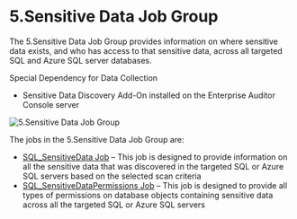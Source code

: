 # 5.Sensitive Data Job Group

The 5.Sensitive Data Job Group provides information on where sensitive data exists, and who has
access to that sensitive data, across all targeted SQL and Azure SQL server databases.

Special Dependency for Data Collection

- Sensitive Data Discovery Add-On installed on the Enterprise Auditor Console server

![5.Sensitive Data Job Group](/img/versioned_docs/accessanalyzer_11.6/accessanalyzer/solutions/databases/sql/sensitivedata/sqljobgroup46.webp)

The jobs in the 5.Sensitive Data Job Group are:

- [SQL_SensitiveData Job](/docs/accessanalyzer/11.6/accessanalyzer/solutions/databases/sql/sensitivedata/sql_sensitivedata.md)
  – This job is designed to provide information on all the sensitive data that was discovered in the
  targeted SQL or Azure SQL servers based on the selected scan criteria
- [SQL_SensitiveDataPermissions Job](/docs/accessanalyzer/11.6/accessanalyzer/solutions/databases/sql/sensitivedata/sql_sensitivedatapermissions.md)
  – This job is designed to provide all types of permissions on database objects containing
  sensitive data across all the targeted SQL or Azure SQL servers
